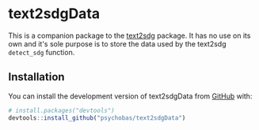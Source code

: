 
# text2sdgData

<!-- badges: start -->
<!-- badges: end -->

This is a companion package to the [text2sdg](https://www.text2sdg.io/index.html) package. It has no use on its own and it's sole purpose is to store the data used by the text2sdg `detect_sdg` function.

## Installation

You can install the development version of text2sdgData from [GitHub](https://github.com/) with:

``` r
# install.packages("devtools")
devtools::install_github("psychobas/text2sdgData")
```




